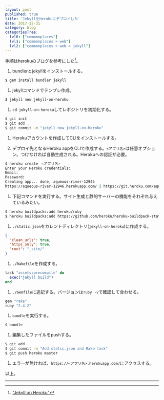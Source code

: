 ```yaml
---
layout: post
published: true
title: 'JekyllをHerokuにデプロイした'
date: 2017-12-31
category: blog
categoriesTree:
  lvl0: ["commonplaces"]
  lvl1: ["commonplaces > web"]
  lvl2: ["commonplaces > web > jekyll"]
---
```

手順はherokuのブログを参考にした[^1]。

1. bundlerとjekyllをインストールする。
~~~ sh
$ gem install bundler jekyll
~~~ 

1. jekyllコマンドでテンプレ作成。
~~~ sh
$ jekyll new jekyll-on-heroku
~~~ 

1. `cd jekyll-on-heroku`してレポジトリを初期化する。
~~~ sh
$ git init
$ git add .
$ git commit -m "jekyll new jekyll-on-heroku"
~~~ 

1. Herokuアカウントを作成してCLIをインストールする。

1. デプロイ先となるHeroku appをCLIで作成する。`<アプリ名>`は任意オプション。つけなければ自動生成される。Herokuへの認証が必要。
~~~ sh
$ heroku create　<アプリ名>
Enter your Heroku credentials:
Email:
Password:
Creating app... done, aqueous-river-12946
https://aqueous-river-12946.herokuapp.com/ | https://git.heroku.com/aqueous-river-12946.git
~~~ 

1. 下記コマンドを実行する。サイト生成と静的サーバーの機能をそれぞれ与えているみたい。
~~~ sh
$ heroku buildpacks:add heroku/ruby
$ heroku buildpacks:add https://github.com/heroku/heroku-buildpack-static
~~~ 

1. `./static.json`をカレントディレクトリ(`jekyll-on-heroku`)に作成する。
~~~ json
{
  "clean_urls": true,
  "https_only": true,
  "root": "_site/"
}
~~~ 

1. `./Rakefile`を作成する。
~~~ rb
task "assets:precompile" do
  exec("jekyll build")
end
~~~ 

1. `./Gemfile`に追記する。バージョンは`ruby -v`で確認して合わせる。
~~~ sh
gem "rake"
ruby "2.4.2"
~~~ 

1. `bundle`を実行する。
~~~ sh
$ bundle
~~~ 

1. 編集したファイルをpushする。
~~~ sh
$ git add .
$ git commit -m "Add static.json and Rake task"
$ git push heroku master
~~~ 

1. エラーが無ければ、`https://<アプリ名>.herokuapp.com/`にアクセスする。

以上。

--- 
[^1]: ["Jekyll on Heroku"](https://blog.heroku.com/jekyll-on-heroku)
